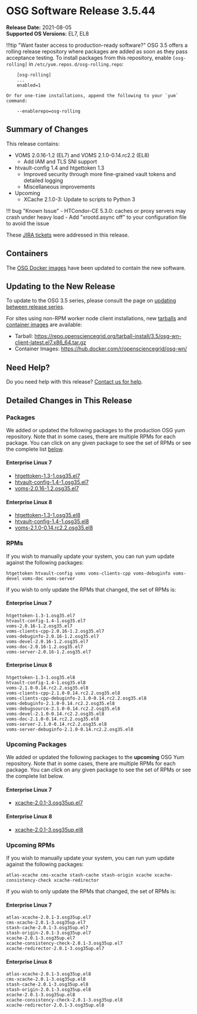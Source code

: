 OSG Software Release 3.5.44
===========================

**Release Date:** 2021-08-05  
**Supported OS Versions:** EL7, EL8

!!!tip "Want faster access to production-ready software?"
    OSG 3.5 offers a rolling release repository where packages are added as soon as they pass acceptance testing.
    To install packages from this repository, enable `[osg-rolling]` in `/etc/yum.repos.d/osg-rolling.repo`:

        [osg-rolling]
        ...
        enabled=1

    Or for one-time installations, append the following to your `yum` command:

        --enablerepo=osg-rolling

Summary of Changes
------------------

This release contains:

-   VOMS 2.0.16-1.2 (EL7) and VOMS 2.1.0-0.14.rc2.2 (EL8)
    -   Add IAM and TLS SNI support
-   htvault-config 1.4 and htgettoken 1.3
    -   Improved security through more fine-grained vault tokens and detailed logging
    -   Miscellaneous improvements
-   Upcoming
    -   XCache 2.1.0-3: Update to scripts to Python 3

!!! bug "Known Issue"
    -   HTCondor-CE 5.3.0: caches or proxy servers may crash under heavy load
        -   Add "xrootd.async off" to your configuration file to avoid the issue

These
[JIRA tickets](https://opensciencegrid.atlassian.net/issues/?jql=project%20%3D%20SOFTWARE%20AND%20fixVersion%20in%20(3.5.44%2C3.5.44-upcoming)%20ORDER%20BY%20priority%20DESC%2C%20key%20DESC)
were addressed in this release.

Containers
----------

The [OSG Docker images](https://hub.docker.com/u/opensciencegrid/) have been updated to contain the new software.

Updating to the New Release
---------------------------

To update to the OSG 3.5 series, please consult the page on
[updating between release series](../updating-to-osg-35.md).

For sites using non-RPM worker node client installations, new [tarballs](../../worker-node/install-wn-tarball.md) and
[container images](../../worker-node/using-wn-containers.md) are available:

- Tarball: <https://repo.opensciencegrid.org/tarball-install/3.5/osg-wn-client-latest.el7.x86_64.tar.gz>
- Container Images: <https://hub.docker.com/r/opensciencegrid/osg-wn/>

Need Help?
----------

Do you need help with this release? [Contact us for help](../../common/help.md).

Detailed Changes in This Release
--------------------------------

### Packages

We added or updated the following packages to the production OSG yum repository.
Note that in some cases, there are multiple RPMs for each package.
You can click on any given package to see the set of RPMs or see the complete list [below](#rpms).

#### Enterprise Linux 7

-   [htgettoken-1.3-1.osg35.el7](https://koji.chtc.wisc.edu/koji/search?match=glob&type=build&terms=htgettoken-1.3-1.osg35.el7)
-   [htvault-config-1.4-1.osg35.el7](https://koji.chtc.wisc.edu/koji/search?match=glob&type=build&terms=htvault-config-1.4-1.osg35.el7)
-   [voms-2.0.16-1.2.osg35.el7](https://koji.chtc.wisc.edu/koji/search?match=glob&type=build&terms=voms-2.0.16-1.2.osg35.el7)

#### Enterprise Linux 8

-   [htgettoken-1.3-1.osg35.el8](https://koji.chtc.wisc.edu/koji/search?match=glob&type=build&terms=htgettoken-1.3-1.osg35.el8)
-   [htvault-config-1.4-1.osg35.el8](https://koji.chtc.wisc.edu/koji/search?match=glob&type=build&terms=htvault-config-1.4-1.osg35.el8)
-   [voms-2.1.0-0.14.rc2.2.osg35.el8](https://koji.chtc.wisc.edu/koji/search?match=glob&type=build&terms=voms-2.1.0-0.14.rc2.2.osg35.el8)

### RPMs

If you wish to manually update your system, you can run yum update against the following packages:

    htgettoken htvault-config voms voms-clients-cpp voms-debuginfo voms-devel voms-doc voms-server 

If you wish to only update the RPMs that changed, the set of RPMs is:

#### Enterprise Linux 7

``` file
htgettoken-1.3-1.osg35.el7
htvault-config-1.4-1.osg35.el7
voms-2.0.16-1.2.osg35.el7
voms-clients-cpp-2.0.16-1.2.osg35.el7
voms-debuginfo-2.0.16-1.2.osg35.el7
voms-devel-2.0.16-1.2.osg35.el7
voms-doc-2.0.16-1.2.osg35.el7
voms-server-2.0.16-1.2.osg35.el7
```

#### Enterprise Linux 8

``` file
htgettoken-1.3-1.osg35.el8
htvault-config-1.4-1.osg35.el8
voms-2.1.0-0.14.rc2.2.osg35.el8
voms-clients-cpp-2.1.0-0.14.rc2.2.osg35.el8
voms-clients-cpp-debuginfo-2.1.0-0.14.rc2.2.osg35.el8
voms-debuginfo-2.1.0-0.14.rc2.2.osg35.el8
voms-debugsource-2.1.0-0.14.rc2.2.osg35.el8
voms-devel-2.1.0-0.14.rc2.2.osg35.el8
voms-doc-2.1.0-0.14.rc2.2.osg35.el8
voms-server-2.1.0-0.14.rc2.2.osg35.el8
voms-server-debuginfo-2.1.0-0.14.rc2.2.osg35.el8
```

### Upcoming Packages

We added or updated the following packages to the **upcoming** OSG Yum repository.
Note that in some cases, there are multiple RPMs for each package.
You can click on any given package to see the set of RPMs or see the complete list below.

#### Enterprise Linux 7

-   [xcache-2.0.1-3.osg35up.el7](https://koji.chtc.wisc.edu/koji/search?match=glob&type=build&terms=xcache-2.0.1-3.osg35up.el7)

#### Enterprise Linux 8

-   [xcache-2.0.1-3.osg35up.el8](https://koji.chtc.wisc.edu/koji/search?match=glob&type=build&terms=xcache-2.0.1-3.osg35up.el8)

### Upcoming RPMs

If you wish to manually update your system, you can run yum update against the following packages:

    atlas-xcache cms-xcache stash-cache stash-origin xcache xcache-consistency-check xcache-redirector 

If you wish to only update the RPMs that changed, the set of RPMs is:

#### Enterprise Linux 7

``` file
atlas-xcache-2.0.1-3.osg35up.el7
cms-xcache-2.0.1-3.osg35up.el7
stash-cache-2.0.1-3.osg35up.el7
stash-origin-2.0.1-3.osg35up.el7
xcache-2.0.1-3.osg35up.el7
xcache-consistency-check-2.0.1-3.osg35up.el7
xcache-redirector-2.0.1-3.osg35up.el7
```

#### Enterprise Linux 8

``` file
atlas-xcache-2.0.1-3.osg35up.el8
cms-xcache-2.0.1-3.osg35up.el8
stash-cache-2.0.1-3.osg35up.el8
stash-origin-2.0.1-3.osg35up.el8
xcache-2.0.1-3.osg35up.el8
xcache-consistency-check-2.0.1-3.osg35up.el8
xcache-redirector-2.0.1-3.osg35up.el8
```
